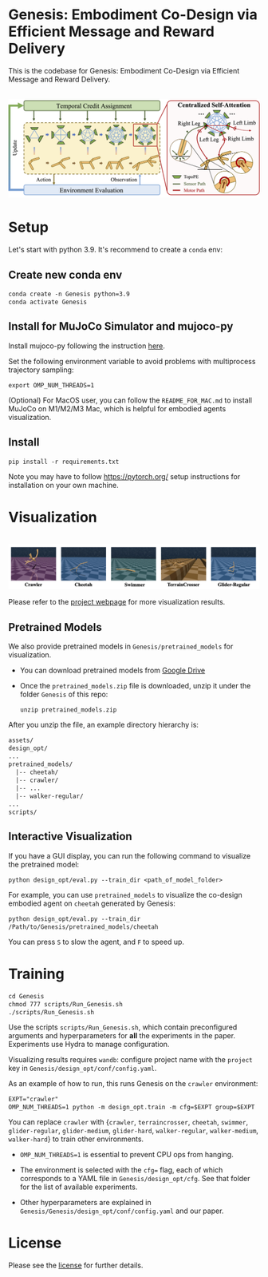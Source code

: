 # Genesis: Embodiment Co-Design via Efficient Message and Reward Delivery

This is the codebase for Genesis: Embodiment Co-Design via Efficient Message and Reward Delivery.

<p align="center">
    <br>
    <img src="figures/framework.png"/>
    <br>
<p>

# Setup
Let's start with python 3.9. It's recommend to create a `conda` env:

## Create new conda env 
```
conda create -n Genesis python=3.9
conda activate Genesis
```

## Install for MuJoCo Simulator and mujoco-py
Install mujoco-py following the instruction [here](https://github.com/openai/mujoco-py#install-mujoco).

Set the following environment variable to avoid problems with multiprocess trajectory sampling:
```
export OMP_NUM_THREADS=1
```

(Optional) For MacOS user, you can follow the `README_FOR_MAC.md` to install MuJoCo on M1/M2/M3 Mac, which is helpful for embodied agents visualization.

## Install
```
pip install -r requirements.txt
```

Note you may have to follow https://pytorch.org/ setup instructions for installation on your own machine.

# Visualization

<p align="center">
    <br>
    <img src="figures/visualization.png"/>
    <br>
<p>

Please refer to the [project webpage](genesisorigin.github.io) for more visualization results.

## Pretrained Models
We also provide pretrained models in `Genesis/pretrained_models` for visualization. 

* You can download pretrained models from [Google Drive](https://drive.google.com/file/d/1TYRl8FI8TWEkXr1wYGOsW0au--GUBnce/view?usp=sharing)

* Once the `pretrained_models.zip` file is downloaded, unzip it under the folder `Genesis` of this repo:
  ```
  unzip pretrained_models.zip
  ```

After you unzip the file, an example directory hierarchy is:
```
assets/
design_opt/
...
pretrained_models/
  |-- cheetah/
  |-- crawler/
  |-- ...
  |-- walker-regular/
...
scripts/
```


## Interactive Visualization

If you have a GUI display, you can run the following command to visualize the pretrained model:
```
python design_opt/eval.py --train_dir <path_of_model_folder>
```

For example, you can use `pretrained_models` to visualize the co-design embodied agent on `cheetah` generated by Genesis:
```
python design_opt/eval.py --train_dir /Path/to/Genesis/pretrained_models/cheetah
```

You can press `S` to slow the agent, and `F` to speed up. 

# Training
```
cd Genesis
chmod 777 scripts/Run_Genesis.sh
./scripts/Run_Genesis.sh
```
Use the scripts `scripts/Run_Genesis.sh`, which contain preconfigured arguments and hyperparameters for **all** the experiments in the paper.  Experiments use Hydra to manage configuration.

Visualizing results requires `wandb`: configure project name with the `project` key in `Genesis/design_opt/conf/config.yaml`.

As an example of how to run, this runs Genesis on the `crawler` environment:

```
EXPT="crawler"
OMP_NUM_THREADS=1 python -m design_opt.train -m cfg=$EXPT group=$EXPT
```

You can replace `crawler` with {`crawler`, `terraincrosser`, `cheetah`, `swimmer`, `glider-regular`, `glider-medium`, `glider-hard`, `walker-regular`, `walker-medium`, `walker-hard`} to train other environments.

- `OMP_NUM_THREADS=1` is essential to prevent CPU ops from hanging.

- The environment is selected with the `cfg=` flag, each of which corresponds to a YAML file in `Genesis/design_opt/cfg`. See that folder
for the list of available experiments.

- Other hyperparameters are explained in `Genesis/Genesis/design_opt/conf/config.yaml` and our paper.

# License
Please see the [license](LICENSE) for further details.